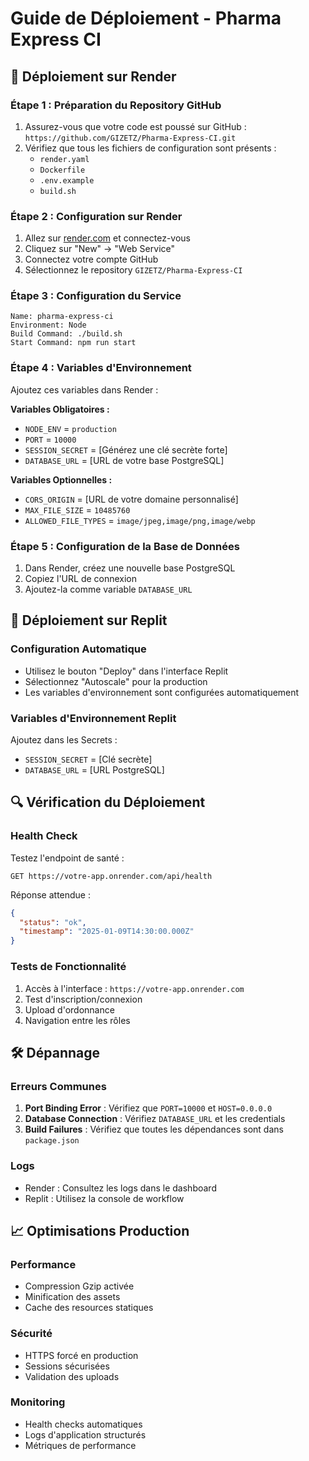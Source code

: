 # Guide de Déploiement - Pharma Express CI

## 🚀 Déploiement sur Render

### Étape 1 : Préparation du Repository GitHub
1. Assurez-vous que votre code est poussé sur GitHub : `https://github.com/GIZETZ/Pharma-Express-CI.git`
2. Vérifiez que tous les fichiers de configuration sont présents :
   - `render.yaml`
   - `Dockerfile`
   - `.env.example`
   - `build.sh`

### Étape 2 : Configuration sur Render
1. Allez sur [render.com](https://render.com) et connectez-vous
2. Cliquez sur "New" → "Web Service"
3. Connectez votre compte GitHub
4. Sélectionnez le repository `GIZETZ/Pharma-Express-CI`

### Étape 3 : Configuration du Service
```
Name: pharma-express-ci
Environment: Node
Build Command: ./build.sh
Start Command: npm run start
```

### Étape 4 : Variables d'Environnement
Ajoutez ces variables dans Render :

**Variables Obligatoires :**
- `NODE_ENV` = `production`
- `PORT` = `10000`
- `SESSION_SECRET` = [Générez une clé secrète forte]
- `DATABASE_URL` = [URL de votre base PostgreSQL]

**Variables Optionnelles :**
- `CORS_ORIGIN` = [URL de votre domaine personnalisé]
- `MAX_FILE_SIZE` = `10485760`
- `ALLOWED_FILE_TYPES` = `image/jpeg,image/png,image/webp`

### Étape 5 : Configuration de la Base de Données
1. Dans Render, créez une nouvelle base PostgreSQL
2. Copiez l'URL de connexion
3. Ajoutez-la comme variable `DATABASE_URL`

## 🔧 Déploiement sur Replit

### Configuration Automatique
- Utilisez le bouton "Deploy" dans l'interface Replit
- Sélectionnez "Autoscale" pour la production
- Les variables d'environnement sont configurées automatiquement

### Variables d'Environnement Replit
Ajoutez dans les Secrets :
- `SESSION_SECRET` = [Clé secrète]
- `DATABASE_URL` = [URL PostgreSQL]

## 🔍 Vérification du Déploiement

### Health Check
Testez l'endpoint de santé :
```
GET https://votre-app.onrender.com/api/health
```

Réponse attendue :
```json
{
  "status": "ok",
  "timestamp": "2025-01-09T14:30:00.000Z"
}
```

### Tests de Fonctionnalité
1. Accès à l'interface : `https://votre-app.onrender.com`
2. Test d'inscription/connexion
3. Upload d'ordonnance
4. Navigation entre les rôles

## 🛠️ Dépannage

### Erreurs Communes
1. **Port Binding Error** : Vérifiez que `PORT=10000` et `HOST=0.0.0.0`
2. **Database Connection** : Vérifiez `DATABASE_URL` et les credentials
3. **Build Failures** : Vérifiez que toutes les dépendances sont dans `package.json`

### Logs
- Render : Consultez les logs dans le dashboard
- Replit : Utilisez la console de workflow

## 📈 Optimisations Production

### Performance
- Compression Gzip activée
- Minification des assets
- Cache des resources statiques

### Sécurité
- HTTPS forcé en production
- Sessions sécurisées
- Validation des uploads

### Monitoring
- Health checks automatiques
- Logs d'application structurés
- Métriques de performance